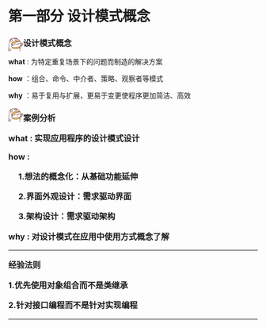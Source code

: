 <h1>第一部分 设计模式概念



### <img src="https://github.com/zhuxinyu/blog/blob/master/logo.jpg" width = "30" height = "30" div align=left />设计模式概念

**what** : 为特定重复场景下的问题而制造的解决方案

**how** ：组合、命令、中介者、策略、观察者等模式

**why** ：易于复用与扩展，更易于变更使程序更加简洁、高效



<img src="https://github.com/zhuxinyu/blog/blob/master/logo.jpg" width = "30" height = "30" div align=left /><h3>案例分析

**what** : 实现应用程序的设计模式设计

**how** :  

&#8195; 1.想法的概念化：从基础功能延伸

&#8195; 2.界面外观设计：需求驱动界面

&#8195; 3.架构设计：需求驱动架构

**why** : 对设计模式在应用中使用方式概念了解





------

**经验法则**

1.优先使用对象组合而不是类继承

2.针对接口编程而不是针对实现编程

------

